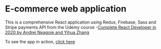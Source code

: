 # E-commerce web application


This is a comprehensive React application using Redux, Firebase, Sass and Stripe payments API from the Udemy course -<a href= "https://www.udemy.com/course/complete-react-developer-zero-to-mastery/">Complete React Developer in 2020 by Andrei Neagoie and Yihua Zhang</a>

To see the app in action, <a href= "https://oca-live.herokuapp.com/">click here<a>
